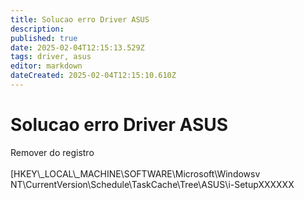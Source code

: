 ```yaml
---
title: Solucao erro Driver ASUS
description: 
published: true
date: 2025-02-04T12:15:13.529Z
tags: driver, asus
editor: markdown
dateCreated: 2025-02-04T12:15:10.610Z
---
```


# Solucao erro Driver ASUS


 <p>Remover do registro<br /> <br /> [HKEY\_LOCAL\_MACHINE\SOFTWARE\Microsoft\Windowsv NT\CurrentVersion\Schedule\TaskCache\Tree\ASUS\i-SetupXXXXXX</p> 
